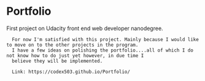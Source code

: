 # Portfolio
First project on Udacity front end web developer nanodegree.

      For now I'm satisfied with this project. Mainly because I would like to move on to the other projects in the program.
      I have a few ideas on polishing the portfolio....all of which I do not know how to do just yet however, in due time I
      believe they will be implemented.

      Link: https://codex503.github.io/Portfolio/
